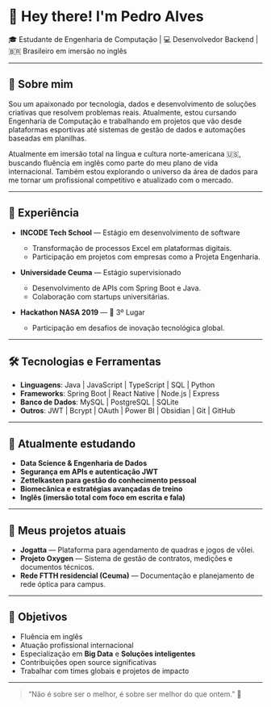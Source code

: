 # 👋 Hey there! I'm Pedro Alves

🎓 Estudante de Engenharia de Computação | 💻 Desenvolvedor Backend | 🇧🇷 Brasileiro em imersão no inglês

---

## 🚀 Sobre mim

Sou um apaixonado por tecnologia, dados e desenvolvimento de soluções criativas que resolvem problemas reais. Atualmente, estou cursando Engenharia de Computação e trabalhando em projetos que vão desde plataformas esportivas até sistemas de gestão de dados e automações baseadas em planilhas.

Atualmente em imersão total na língua e cultura norte-americana 🇺🇸, buscando fluência em inglês como parte do meu plano de vida internacional. Também estou explorando o universo da área de dados para me tornar um profissional competitivo e atualizado com o mercado.

---

## 💼 Experiência

- **INCODE Tech School** — Estágio em desenvolvimento de software
  - Transformação de processos Excel em plataformas digitais.
  - Participação em projetos com empresas como a Projeta Engenharia.

- **Universidade Ceuma** — Estágio supervisionado
  - Desenvolvimento de APIs com Spring Boot e Java.
  - Colaboração com startups universitárias.

- **Hackathon NASA 2019** — 🥉 3º Lugar
  - Participação em desafios de inovação tecnológica global.

---

## 🛠️ Tecnologias e Ferramentas

- **Linguagens**: Java | JavaScript | TypeScript | SQL | Python
- **Frameworks**: Spring Boot | React Native | Node.js | Express
- **Banco de Dados**: MySQL | PostgreSQL | SQLite
- **Outros**: JWT | Bcrypt | OAuth | Power BI | Obsidian | Git | GitHub

---

## 🧠 Atualmente estudando

- **Data Science & Engenharia de Dados**
- **Segurança em APIs e autenticação JWT**
- **Zettelkasten para gestão do conhecimento pessoal**
- **Biomecânica e estratégias avançadas de treino**
- **Inglês (imersão total com foco em escrita e fala)**

---

## 🎯 Meus projetos atuais

- **Jogatta** — Plataforma para agendamento de quadras e jogos de vôlei.
- **Projeto Oxygen** — Sistema de gestão de contratos, medições e documentos técnicos.
- **Rede FTTH residencial (Ceuma)** — Documentação e planejamento de rede óptica para campus.

---

## 🧭 Objetivos

- Fluência em inglês
- Atuação profissional internacional
- Especialização em **Big Data** e **Soluções inteligentes**
- Contribuições open source significativas
- Trabalhar com times globais e projetos de impacto

---

> “Não é sobre ser o melhor, é sobre ser melhor do que ontem.” 🚀


